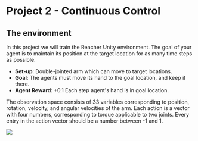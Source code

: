 # Project 2 - Continuous Control

## The environment

In this project we will train the Reacher Unity environment. The goal of your agent is to maintain its position at the target location for as many time steps as possible.

- __Set-up__: Double-jointed arm which can move to target locations.
- __Goal__: The agents must move its hand to the goal location, and keep it there.
- __Agent Reward__: +0.1 Each step agent's hand is in goal location.

The observation space consists of 33 variables corresponding to position, rotation, velocity, and angular velocities of the arm. Each action is a vector with four numbers, corresponding to torque applicable to two joints. Every entry in the action vector should be a number between -1 and 1.

<img src="https://video.udacity-data.com/topher/2018/June/5b1ea778_reacher/reacher.gif">


